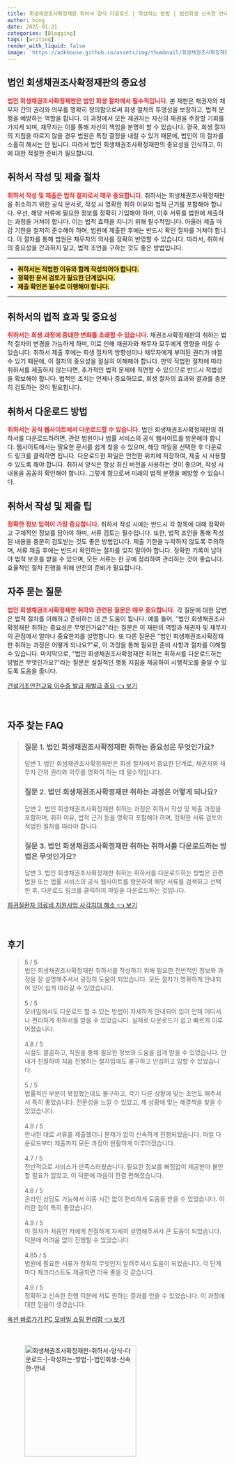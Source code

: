 ```yaml
---
title: 회생채권조사확정재판 취하서 양식 다운로드 | 작성하는 방법 | 법인회생 신속한 안내
author: bing
date: 2025-01-31
categories: [Blogging]
tags: [writing]
render_with_liquid: false
image: 'https://adkhouse.github.io/assets/img/thumbnail/회생채권조사확정재판-취하서-양식-다운로드-|-작성하는-방법-|-법인회생-신속한-안내.webp'
---
```



<h2 id='법인_회생채권조사확정재판의_중요성'>법인 회생채권조사확정재판의 중요성</h2>

<p><b><span style="color: #ee2323;">법인 회생채권조사확정재판은 법인 회생 절차에서 필수적입니다.</span></b> 본 재판은 채권자와 채무자 간의 권리와 의무를 명확히 정의함으로써 회생 절차의 투명성을 보장하고, 법적 분쟁을 예방하는 역할을 합니다. 이 과정에서 모든 채권자는 자신의 채권을 주장할 기회를 가지게 되며, 채무자는 이를 통해 자신의 책임을 분명히 할 수 있습니다. 결국, 회생 절차의 지침을 따르지 않을 경우 법원은 특정 결정을 내릴 수 있기 때문에, 법인이 이 절차를 소홀히 해서는 안 됩니다. 따라서 법인 회생채권조사확정재판의 중요성을 인식하고, 이에 대한 적절한 준비가 필요합니다.</p>

<h2 id='취하서_작성_및_제출_절차'>취하서 작성 및 제출 절차</h2>

<p><b><span style="color: #ee2323;">취하서 작성 및 제출은 법적 절차로서 매우 중요합니다.</span></b> 취하서는 회생채권조사확정재판을 취소하기 위한 공식 문서로, 작성 시 명확한 취하 이유와 법적 근거를 포함해야 합니다. 우선, 해당 서류에 필요한 정보를 정확히 기입해야 하며, 이후 서류를 법원에 제출하는 과정을 거쳐야 합니다. 이는 법적 효력을 지니기 위해 필수적입니다. 아울러 제출 마감 기한을 철저히 준수해야 하며, 법원에 제출한 후에는 반드시 확인 절차를 거쳐야 합니다. 이 절차를 통해 법원은 채무자의 의사를 정확히 반영할 수 있습니다. 따라서, 취하서의 중요성을 간과하지 말고, 법적 조언을 구하는 것도 좋은 방법입니다.</p>

<hr />

<ul>
    <li><b><span style="background-color: #ffe066;">취하서는 적법한 이유와 함께 작성되어야 합니다.</span></b></li>
    <li><b><span style="background-color: #ffe066;">정확한 문서 검토가 필요한 단계입니다.</span></b></li>
    <li><b><span style="background-color: #ffe066;">제출 확인은 필수로 이행해야 합니다.</span></b></li>
</ul>

<hr />

<h2 id='취하서의_법적_효과_및_중요성'>취하서의 법적 효과 및 중요성</h2>

<p><b><span style="color: #ee2323;">취하서는 회생 과정에 중대한 변화를 초래할 수 있습니다.</span></b> 채권조사확정재판의 취하는 법적 절차의 변경을 가능하게 하며, 이로 인해 채권자와 채무자 모두에게 영향을 미칠 수 있습니다. 취하서 제출 후에는 회생 절차의 방향성이나 채무자에게 부여된 권리가 바뀔 수 있기 때문에, 이 절차의 중요성을 절실히 이해해야 합니다. 만약 적법한 절차에 따라 취하서를 제출하지 않는다면, 추가적인 법적 문제에 직면할 수 있으므로 반드시 적법성을 확보해야 합니다. 법적인 조치는 언제나 중요하므로, 회생 절차의 효과와 결과를 충분히 검토하는 것이 필요합니다.</p>

<h2 id='취하서_다운로드_방법'>취하서 다운로드 방법</h2>

<p><b><span style="color: #ee2323;">취하서는 공식 웹사이트에서 다운로드할 수 있습니다.</span></b> 법인 회생채권조사확정재판의 취하서를 다운로드하려면, 관련 법원이나 법률 서비스의 공식 웹사이트를 방문해야 합니다. 웹사이트에서는 필요한 문서를 쉽게 찾을 수 있으며, 해당 파일을 선택한 후 다운로드 링크를 클릭하면 됩니다. 다운로드한 파일은 안전한 위치에 저장하여, 제출 시 사용할 수 있도록 해야 합니다. 취하서 양식은 항상 최신 버전을 사용하는 것이 좋으며, 작성 시 내용을 꼼꼼히 확인해야 합니다. 그렇게 함으로써 미래의 법적 분쟁을 예방할 수 있습니다.</p>

<h2 id='취하서_작성_및_제출_팁'>취하서 작성 및 제출 팁</h2>

<p><b><span style="color: #ee2323;">정확한 정보 입력이 가장 중요합니다.</span></b> 취하서 작성 시에는 반드시 각 항목에 대해 정확하고 구체적인 정보를 담아야 하며, 서류 검토는 필수입니다. 또한, 법적 조언을 통해 작성된 내용을 충분히 검토받는 것도 좋은 방법입니다. 제출 기한을 누락하지 않도록 주의하며, 서류 제출 후에는 반드시 확인하는 절차를 잊지 말아야 합니다. 정확한 기록이 남아야 법적 보호를 받을 수 있으며, 모든 서류는 한 곳에 정리하여 관리하는 것이 좋습니다. 효율적인 절차 진행을 위해 만전의 준비가 필요합니다.</p>

<h2 id='자주_묻는_질문'>자주 묻는 질문</h2>

<p><b><span style="color: #ee2323;">법인 회생채권조사확정재판 취하와 관련된 질문은 매우 중요합니다.</span></b> 각 질문에 대한 답변은 법적 절차를 이해하고 준비하는 데 큰 도움이 됩니다. 예를 들어, "법인 회생채권조사확정재판 취하는 중요성은 무엇인가요?"라는 질문은 이 재판의 역할과 채권자 및 채무자의 관점에서 얼마나 중요한지를 설명합니다. 또 다른 질문은 "법인 회생채권조사확정재판 취하는 과정은 어떻게 되나요?"로, 이 과정을 통해 필요한 준비 사항과 절차를 이해할 수 있습니다. 마지막으로, "법인 회생채권조사확정재판 취하는 취하서를 다운로드하는 방법은 무엇인가요?"라는 질문은 실질적인 행동 지침을 제공하여 시행착오를 줄일 수 있도록 도움을 줍니다.</p>


<p><a class="click-button" title="건설기초안전교육 이수증 발급 재발급 중요" href="https://adkhouse.github.io/posts/%EA%B1%B4%EC%84%A4%EA%B8%B0%EC%B4%88%EC%95%88%EC%A0%84%EA%B5%90%EC%9C%A1-%EC%9D%B4%EC%88%98%EC%A6%9D-%EB%B0%9C%EA%B8%89-%EC%9E%AC%EB%B0%9C%EA%B8%89-%EC%A4%91%EC%9A%94/" rel="dofollow">건설기초안전교육 이수증 발급 재발급 중요 👈 보기</a></p><br>
<h2 id='자주_찾는_FAQ'>자주 찾는 FAQ</h2>
<div itemscope="" itemtype="https://schema.org/FAQPage"> 
<blockquote> 
<div itemscope="" itemprop="mainEntity" itemtype="https://schema.org/Question"> 
<h3 itemprop="name">질문 1. 법인 회생채권조사확정재판 취하는 중요성은 무엇인가요?</h3> 
<div itemscope="" itemprop="acceptedAnswer" itemtype="https://schema.org/Answer"> 
<span itemprop="text"> 
<p>답변 1. 법인 회생채권조사확정재판은 회생 절차에서 중요한 단계로, 채권자와 채무자 간의 권리와 의무를 명확히 하는 데 필수적입니다.</p> 
</span> 
</div> 
</div> 

<div itemscope="" itemprop="mainEntity" itemtype="https://schema.org/Question"> 
<h3 itemprop="name">질문 2. 법인 회생채권조사확정재판 취하는 과정은 어떻게 되나요?</h3> 
<div itemscope="" itemprop="acceptedAnswer" itemtype="https://schema.org/Answer"> 
<span itemprop="text"> 
<p>답변 2. 법인 회생채권조사확정재판 취하는 과정은 취하서 작성 및 제출 과정을 포함하며, 취하 이유, 법적 근거 등을 명확히 포함해야 하며, 정확한 서류 검토와 적법한 절차를 따라야 합니다.</p> 
</span> 
</div> 
</div> 

<div itemscope="" itemprop="mainEntity" itemtype="https://schema.org/Question"> 
<h3 itemprop="name">질문 3. 법인 회생채권조사확정재판 취하는 취하서를 다운로드하는 방법은 무엇인가요?</h3> 
<div itemscope="" itemprop="acceptedAnswer" itemtype="https://schema.org/Answer"> 
<span itemprop="text"> 
<p>답변 3. 법인 회생채권조사확정재판 취하는 취하서를 다운로드하는 방법은 관련 법원 또는 법률 서비스의 공식 웹사이트를 방문하여 해당 서류를 검색하고 선택한 후, 다운로드 링크를 클릭하여 파일을 다운로드하는 것입니다.</p> 
</span> 
</div> 
</div> 

</blockquote> 
</div>
<p><a class="click-button" title="희귀질환자 의료비 지원사업 사각지대 해소" href="https://adkhouse.github.io/posts/%ED%9D%AC%EA%B7%80%EC%A7%88%ED%99%98%EC%9E%90-%EC%9D%98%EB%A3%8C%EB%B9%84-%EC%A7%80%EC%9B%90%EC%82%AC%EC%97%85-%EC%82%AC%EA%B0%81%EC%A7%80%EB%8C%80-%ED%95%B4%EC%86%8C/" rel="dofollow">희귀질환자 의료비 지원사업 사각지대 해소 👈 보기</a></p><br>
<h2 id='후기'>후기</h2>
<div itemscope itemtype="https://schema.org/Product">
  <blockquote>
  <div itemprop="review" itemscope itemtype="https://schema.org/Review">
      <div itemprop="reviewRating" itemscope itemtype="https://schema.org/Rating"> <span itemprop="ratingValue">5</span> / <span itemprop="bestRating">5</span> </div>
      <span itemprop="reviewBody">법인 회생채권조사확정재판 취하서를 작성하기 위해 필요한 전반적인 정보와 과정을 잘 설명해주셔서 굉장히 도움이 되었습니다. 모든 절차가 명확하게 안내되어 있어 쉽게 따라갈 수 있었습니다.</span>
  </div>
  <br>
  <div itemprop="review" itemscope itemtype="https://schema.org/Review">
      <div itemprop="reviewRating" itemscope itemtype="https://schema.org/Rating"> <span itemprop="ratingValue">5</span> / <span itemprop="bestRating">5</span> </div>
      <span itemprop="reviewBody">모바일에서도 다운로드 할 수 있는 방법이 자세하게 안내되어 있어 언제 어디서나 편리하게 취하서를 받을 수 있었습니다. 실제로 다운로드가 쉽고 빠르게 이루어졌습니다.</span>
  </div>
  <br>
  <div itemprop="review" itemscope itemtype="https://schema.org/Review">
      <div itemprop="reviewRating" itemscope itemtype="https://schema.org/Rating"> <span itemprop="ratingValue">4.8</span> / <span itemprop="bestRating">5</span> </div>
      <span itemprop="reviewBody">시설도 깔끔하고, 직원을 통해 필요한 정보와 도움을 쉽게 받을 수 있었습니다. 안내가 친절하여 처음 진행하는 절차임에도 불구하고 안심하고 임할 수 있었습니다.</span>
  </div>
  <br>
  <div itemprop="review" itemscope itemtype="https://schema.org/Review">
      <div itemprop="reviewRating" itemscope itemtype="https://schema.org/Rating"> <span itemprop="ratingValue">5</span> / <span itemprop="bestRating">5</span> </div>
      <span itemprop="reviewBody">법률적인 부분이 복잡했는데도 불구하고, 각기 다른 상황에 맞는 조언도 해주셔서 특히 좋았습니다. 전문성을 느낄 수 있었고, 제 상황에 맞는 해결책을 찾을 수 있었습니다.</span>
  </div>
  <br>
  <div itemprop="review" itemscope itemtype="https://schema.org/Review">
      <div itemprop="reviewRating" itemscope itemtype="https://schema.org/Rating"> <span itemprop="ratingValue">4.9</span> / <span itemprop="bestRating">5</span> </div>
      <span itemprop="reviewBody">안내된 대로 서류를 제출했더니 문제가 없이 신속하게 진행되었습니다. 파일 다운로드부터 제출까지 모든 과정이 원활하게 이루어졌습니다.</span>
  </div>
  <br>
  <div itemprop="review" itemscope itemtype="https://schema.org/Review">
      <div itemprop="reviewRating" itemscope itemtype="https://schema.org/Rating"> <span itemprop="ratingValue">4.7</span> / <span itemprop="bestRating">5</span> </div>
      <span itemprop="reviewBody">전반적으로 서비스가 만족스러웠습니다. 필요한 정보를 빠짐없이 제공받아 불안할 필요가 없었고, 이 덕분에 마음이 한결 편해졌습니다.</span>
  </div>
  <br>
  <div itemprop="review" itemscope itemtype="https://schema.org/Review">
      <div itemprop="reviewRating" itemscope itemtype="https://schema.org/Rating"> <span itemprop="ratingValue">4.8</span> / <span itemprop="bestRating">5</span> </div>
      <span itemprop="reviewBody">온라인 상담도 가능해서 이동 시간 없이 편리하게 도움을 받을 수 있었습니다. 이러한 점이 특히 좋았습니다.</span>
  </div>
  <br>
  <div itemprop="review" itemscope itemtype="https://schema.org/Review">
      <div itemprop="reviewRating" itemscope itemtype="https://schema.org/Rating"> <span itemprop="ratingValue">4.9</span> / <span itemprop="bestRating">5</span> </div>
      <span itemprop="reviewBody">이 절차가 처음인 저에게 친절하게 자세히 설명해주셔서 큰 도움이 되었습니다. 덕분에 어려움 없이 진행할 수 있었습니다.</span>
  </div>
  <br>
  <div itemprop="review" itemscope itemtype="https://schema.org/Review">
      <div itemprop="reviewRating" itemscope itemtype="https://schema.org/Rating"> <span itemprop="ratingValue">4.85</span> / <span itemprop="bestRating">5</span> </div>
      <span itemprop="reviewBody">법원에 필요한 서류가 정확히 무엇인지 알려주셔서 도움이 되었습니다. 각 단계마다 체크리스트도 제공되면 더욱 좋을 것 같습니다.</span>
  </div>
  <br>
  <div itemprop="review" itemscope itemtype="https://schema.org/Review">
      <div itemprop="reviewRating" itemscope itemtype="https://schema.org/Rating"> <span itemprop="ratingValue">4.9</span> / <span itemprop="bestRating">5</span> </div>
      <span itemprop="reviewBody">정확하고 신속한 진행 덕분에 저도 원하는 결과를 얻을 수 있었습니다. 이 과정에 대한 믿음이 생겼습니다.</span>
  </div>
  </blockquote>
</div>
<p><a class="click-button" title="옥션 바로가기 PC 모바일 쇼핑 편리함" href="https://adkhouse.github.io/posts/%EC%98%A5%EC%85%98-%EB%B0%94%EB%A1%9C%EA%B0%80%EA%B8%B0-PC-%EB%AA%A8%EB%B0%94%EC%9D%BC-%EC%87%BC%ED%95%91-%ED%8E%B8%EB%A6%AC%ED%95%A8/" rel="dofollow">옥션 바로가기 PC 모바일 쇼핑 편리함 👈 보기</a></p><br>
<figure class="image"><img src="https://adkhouse.github.io/assets/img/thumbnail/회생채권조사확정재판-취하서-양식-다운로드-|-작성하는-방법-|-법인회생-신속한-안내.webp" alt="회생채권조사확정재판-취하서-양식-다운로드-|-작성하는-방법-|-법인회생-신속한-안내" width="256" height="256"></figure>